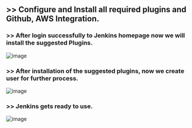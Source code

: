 ## >> Configure and Install all required plugins and Github, AWS Integration.

### >> After login successfully to Jenkins homepage now we will install the suggested Plugins.

![image](https://github.com/howdycloudyarsh/TIF_Sprint1/assets/133496386/ef05e99c-13f9-42a9-ac15-f2fde6ea1b2e)

### >> After installation of the suggested plugins, now we create user for further process.

![image](https://github.com/howdycloudyarsh/TIF_Sprint1/assets/133496386/ea11f807-fb59-48fc-a8e2-935c20a94cee)

### >> Jenkins gets ready to use.

![image](https://github.com/howdycloudyarsh/TIF_Sprint1/assets/133496386/c4088cba-1e78-4855-9e3b-ac09b6d9f665)




